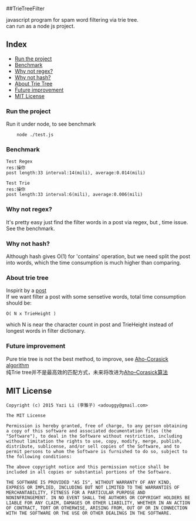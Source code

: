 ##TrieTreeFilter

javascript program for spam word filtering via trie tree.  
can run as a node js project.

## Index

- [Run the project](#run-the-project)
- [Benchmark](#benchmark)
- [Why not regex?](#why-not-regex)
- [Why not hash?](#why-not-hash)
- [About Trie Tree](#about-trie-tree)
- [Future improvement](#future-improvement)
- [MIT License](#mit-license)

### Run the project
Run it under node, to see benchmark
```shell  
	node ./test.js
```

### Benchmark
```
Test Regex
res:操你
post length:33 interval:14(mili), average:0.014(mili)

Test Trie
res:操你
post length:33 interval:6(mili), average:0.006(mili)
```

### Why not regex?
It's pretty easy just find the filter words in a post via regex, but , time issue.  
See the benchmark.

### Why not hash?
Although hash gives O(1) for 'contains' operation, but we need split the post into words, which the time consumption is much higher than comparing.

### About trie tree
Inspirit by a [post](http://notdennisbyrne.blogspot.com/2008/12/javascript-trie-implementation.html)  
If we want filter a post with some sensetive words, total time consumption should be:  
```
O( N x TrieHeight )
```
which N is near the character count in post and TrieHeight instead of longest words in filter dictionary.  

### Future improvement
Pure trie tree is not the best method, to improve, see [Aho-Corasick algorithm](https://en.wikipedia.org/wiki/Aho%E2%80%93Corasick_algorithm)  
纯Trie tree并不是最高效的匹配方式，未来将改进为[Aho–Corasick算法](https://en.wikipedia.org/wiki/Aho%E2%80%93Corasick_algorithm)


## MIT License

```
Copyright (c) 2015 Yazi Li (李雅子) <adouggy@gmail.com>

The MIT License

Permission is hereby granted, free of charge, to any person obtaining
a copy of this software and associated documentation files (the
"Software"), to deal in the Software without restriction, including
without limitation the rights to use, copy, modify, merge, publish,
distribute, sublicense, and/or sell copies of the Software, and to
permit persons to whom the Software is furnished to do so, subject to
the following conditions:

The above copyright notice and this permission notice shall be
included in all copies or substantial portions of the Software.

THE SOFTWARE IS PROVIDED "AS IS", WITHOUT WARRANTY OF ANY KIND,
EXPRESS OR IMPLIED, INCLUDING BUT NOT LIMITED TO THE WARRANTIES OF
MERCHANTABILITY, FITNESS FOR A PARTICULAR PURPOSE AND
NONINFRINGEMENT. IN NO EVENT SHALL THE AUTHORS OR COPYRIGHT HOLDERS BE
LIABLE FOR ANY CLAIM, DAMAGES OR OTHER LIABILITY, WHETHER IN AN ACTION
OF CONTRACT, TORT OR OTHERWISE, ARISING FROM, OUT OF OR IN CONNECTION
WITH THE SOFTWARE OR THE USE OR OTHER DEALINGS IN THE SOFTWARE.
```